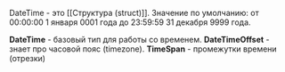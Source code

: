 DateTime - это [[Структура (struct)]]. 
Значение по умолчанию: от 00:00:00 1 января 0001 года до 23:59:59 31 декабря 9999 года.

**DateTime** - базовый тип для работы со временем.
**DateTimeOffset** - знает про часовой пояс (timezone).
**TimeSpan** - промежутки времени (отрезки)